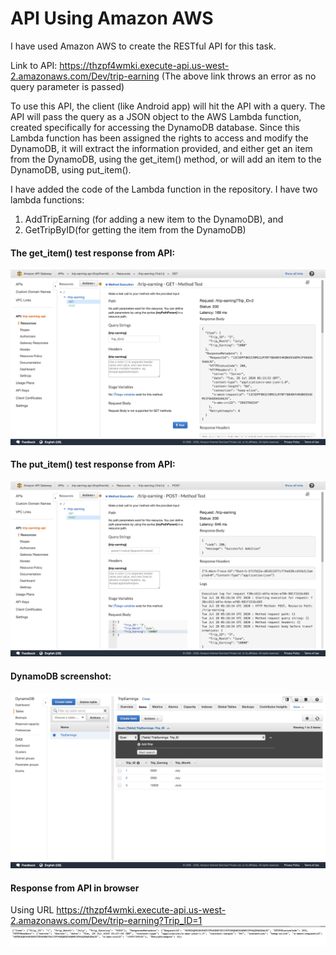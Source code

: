 # API Using Amazon AWS

I have used Amazon AWS to create the RESTful API for this task.

Link to API: https://thzpf4wmki.execute-api.us-west-2.amazonaws.com/Dev/trip-earning
(The above link throws an error as no query parameter is passed)

To use this API, the client (like Android app) will hit the API with a query. The API will pass the query as a JSON object to the AWS Lambda function, created specifically for accessing the DynamoDB database. Since this Lambda function has been assigned the rights to access and modify the DynamoDB, it will extract the information provided, and either get an item from the DynamoDB, using the get_item() method, or will add an item to the DynamoDB, using put_item().

I have added the code of the Lambda function in the repository. I have two lambda functions: 
1. AddTripEarning (for adding a new item to the DynamoDB), and 
2. GetTripByID(for getting the item from the DynamoDB)

#### The get_item() test response from API:
![](https://github.com/navgarg/UI_App_API/blob/master/Images/Screenshot%202020-07-28%20at%2010.44.19%20AM.png)
#### The put_item() test response from API:
![](https://github.com/navgarg/UI_App_API/blob/master/Images/Screenshot%202020-07-28%20at%2010.48.50%20AM.png)
#### DynamoDB screenshot:
![](https://github.com/navgarg/UI_App_API/blob/master/Images/Screenshot%202020-07-28%20at%2010.51.11%20AM.png)
#### Response from API in browser 
Using URL https://thzpf4wmki.execute-api.us-west-2.amazonaws.com/Dev/trip-earning?Trip_ID=1
![](https://github.com/navgarg/UI_App_API/blob/master/Images/Screenshot%202020-07-28%20at%2010.58.31%20AM.png)
